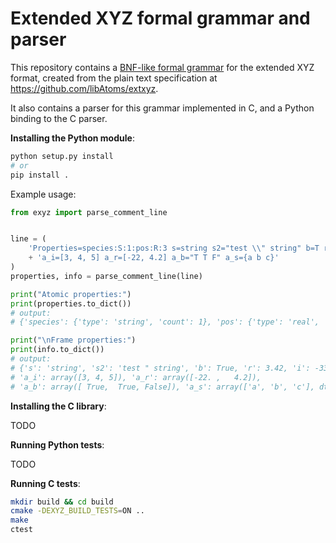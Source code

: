 # Extended XYZ formal grammar and parser

This repository contains a [BNF-like formal grammar](extended-xyz.bnf) for the
extended XYZ format, created from the plain text specification at
https://github.com/libAtoms/extxyz.

It also contains a parser for this grammar implemented in C, and a Python
binding to the C parser.

**Installing the Python module**:

```bash
python setup.py install
# or
pip install .
```

Example usage:

```python
from exyz import parse_comment_line


line = (
    'Properties=species:S:1:pos:R:3 s=string s2="test \\" string" b=T r=3.42 i=-33 '
    + 'a_i=[3, 4, 5] a_r=[-22, 4.2] a_b="T T F" a_s={a b c}'
)
properties, info = parse_comment_line(line)

print("Atomic properties:")
print(properties.to_dict())
# output:
# {'species': {'type': 'string', 'count': 1}, 'pos': {'type': 'real', 'count': 3}}

print("\nFrame properties:")
print(info.to_dict())
# output:
# {'s': 'string', 's2': 'test " string', 'b': True, 'r': 3.42, 'i': -33,
# 'a_i': array([3, 4, 5]), 'a_r': array([-22. ,   4.2]),
# 'a_b': array([ True,  True, False]), 'a_s': array(['a', 'b', 'c'], dtype='<U1')}
```

**Installing the C library**:

TODO

**Running Python tests**:

TODO

**Running C tests**:

```bash
mkdir build && cd build
cmake -DEXYZ_BUILD_TESTS=ON ..
make
ctest
```
